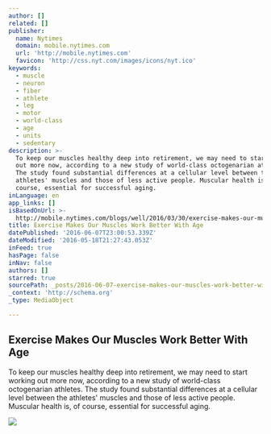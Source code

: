 ```yaml
---
author: []
related: []
publisher:
  name: Nytimes
  domain: mobile.nytimes.com
  url: 'http://mobile.nytimes.com'
  favicon: 'http://css.nyt.com/images/icons/nyt.ico'
keywords:
  - muscle
  - neuron
  - fiber
  - athlete
  - leg
  - motor
  - world-class
  - age
  - units
  - sedentary
description: >-
  To keep our muscles healthy deep into retirement, we may need to start working
  out more now, according to a new study of world-class octogenarian athletes.
  The study found substantial differences at a cellular level between the
  athletes' muscles and those of less active people. Muscular health is, of
  course, essential for successful aging.
inLanguage: en
app_links: []
isBasedOnUrl: >-
  http://mobile.nytimes.com/blogs/well/2016/03/30/exercise-makes-our-muscles-work-better-with-age/
title: Exercise Makes Our Muscles Work Better With Age
datePublished: '2016-06-07T23:00:53.339Z'
dateModified: '2016-05-18T21:27:43.053Z'
inFeed: true
hasPage: false
inNav: false
authors: []
starred: true
sourcePath: _posts/2016-06-07-exercise-makes-our-muscles-work-better-with-age.md
_context: 'http://schema.org'
_type: MediaObject

---
```

<article style=""><h1>Exercise Makes Our Muscles Work Better With Age</h1><p>To keep our muscles healthy deep into retirement, we may need to start working out more now, according to a new study of world-class octogenarian athletes. The study found substantial differences at a cellular level between the athletes' muscles and those of less active people. Muscular health is, of course, essential for successful aging.</p><img src="https://cdn1.nyt.com/images/2016/03/29/health/well_physed/well_physed-thumbLarge.jpg" /></article>